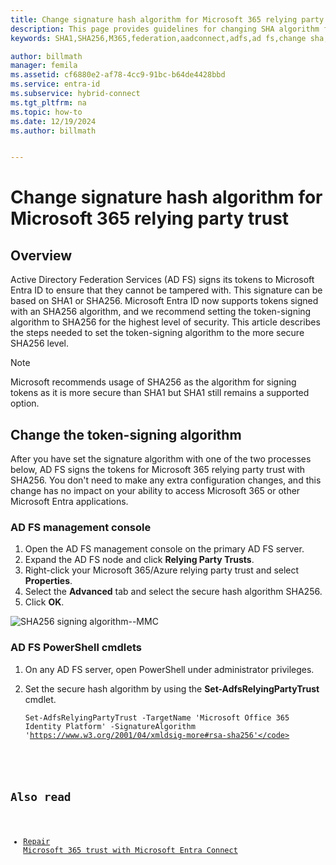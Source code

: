 ```yaml
---
title: Change signature hash algorithm for Microsoft 365 relying party trust
description: This page provides guidelines for changing SHA algorithm for federation trust with Microsoft 365.
keywords: SHA1,SHA256,M365,federation,aadconnect,adfs,ad fs,change sha,federation trust,relying party trust

author: billmath
manager: femila
ms.assetid: cf6880e2-af78-4cc9-91bc-b64de4428bbd
ms.service: entra-id
ms.subservice: hybrid-connect
ms.tgt_pltfrm: na
ms.topic: how-to
ms.date: 12/19/2024
ms.author: billmath


---
```

# Change signature hash algorithm for Microsoft 365 relying party trust
## Overview
Active Directory Federation Services (AD FS) signs its tokens to Microsoft Entra ID to ensure that they cannot be tampered with. This signature can be based on SHA1 or SHA256. Microsoft Entra ID now supports tokens signed with an SHA256 algorithm, and we recommend setting the token-signing algorithm to SHA256 for the highest level of security. This article describes the steps needed to set the token-signing algorithm to the more secure SHA256 level.

>[!NOTE]
>Microsoft recommends usage of SHA256 as the algorithm for signing tokens as it is more secure than SHA1 but SHA1 still remains a supported option.

## Change the token-signing algorithm
After you have set the signature algorithm with one of the two processes below, AD FS signs the tokens for Microsoft 365 relying party trust with SHA256. You don't need to make any extra configuration changes, and this change has no impact on your ability to access Microsoft 365 or other Microsoft Entra applications.

### AD FS management console
1. Open the AD FS management console on the primary AD FS server.
2. Expand the AD FS node and click **Relying Party Trusts**.
3. Right-click your Microsoft 365/Azure relying party trust and select **Properties**.
4. Select the **Advanced** tab and select the secure hash algorithm SHA256.
5. Click **OK**.

![SHA256 signing algorithm--MMC](./media/how-to-connect-fed-sha256-guidance/mmc.png)

### AD FS PowerShell cmdlets
1. On any AD FS server, open PowerShell under administrator privileges.
2. Set the secure hash algorithm by using the **Set-AdfsRelyingPartyTrust** cmdlet.
   
   <code>Set-AdfsRelyingPartyTrust -TargetName 'Microsoft Office 365 Identity Platform' -SignatureAlgorithm 'https://www.w3.org/2001/04/xmldsig-more#rsa-sha256'</code>

## Also read
* [Repair Microsoft 365 trust with Microsoft Entra Connect](how-to-connect-fed-management.md#repairthetrust)

